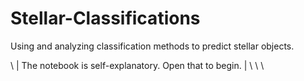 # Stellar-Classifications
Using and analyzing classification methods to predict stellar objects.

\\
|
The notebook is self-explanatory. Open that to begin.
|
\\
\\
\\
